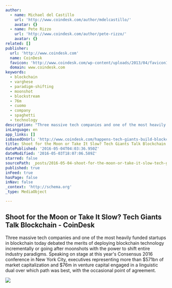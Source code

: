 ```yaml
---
author:
  - name: Michael del Castillo
    url: 'http://www.coindesk.com/author/mdelcastillo/'
    avatar: {}
  - name: Pete Rizzo
    url: 'http://www.coindesk.com/author/pete-rizzo/'
    avatar: {}
related: []
publisher:
  url: 'http://www.coindesk.com'
  name: CoinDesk
  favicon: 'http://www.coindesk.com/wp-content/uploads/2013/04/favicon1.ico?0e4a89'
  domain: www.coindesk.com
keywords:
  - blockchain
  - varghese
  - paradigm-shifting
  - moonshot
  - blockstream
  - 76m
  - cuomo
  - company
  - spaghetti
  - technology
description: "Three massive tech companies and one of the most heavily funded startups in blockchain today debated the merits of deploying blockchain technology incrementally or going after moonshots with the power to shift entire industry paradigms. Speaking on stage at this year's Consensus 2016 conference in New York City, executives representing more than $571bn of market capitalization and $76m in venture capital engaged in a linguistic dual over which path was best, with the occasional point of agreement."
inLanguage: en
app_links: []
isBasedOnUrl: 'http://www.coindesk.com/happens-tech-giants-build-blockchain/'
title: Shoot for the Moon or Take It Slow? Tech Giants Talk Blockchain - CoinDesk
datePublished: '2016-05-04T04:03:36.950Z'
dateModified: '2016-05-03T18:07:06.589Z'
starred: false
sourcePath: _posts/2016-05-04-shoot-for-the-moon-or-take-it-slow-tech-giants-talk-blockch.md
published: true
inFeed: true
hasPage: false
inNav: false
_context: 'http://schema.org'
_type: MediaObject

---
```

<article style=""><h1>Shoot for the Moon or Take It Slow? Tech Giants Talk Blockchain - CoinDesk</h1><p>Three massive tech companies and one of the most heavily funded startups in blockchain today debated the merits of deploying blockchain technology incrementally or going after moonshots with the power to shift entire industry paradigms. Speaking on stage at this year's Consensus 2016 conference in New York City, executives representing more than $571bn of market capitalization and $76m in venture capital engaged in a linguistic dual over which path was best, with the occasional point of agreement.</p><img src="http://media.coindesk.com/2016/05/Moon-and-buildings.jpg" /></article>